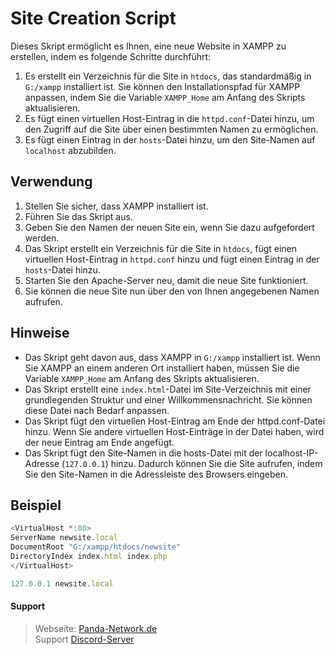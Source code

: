 # Site Creation Script

Dieses Skript ermöglicht es Ihnen, eine neue Website in XAMPP zu erstellen, indem es folgende Schritte durchführt:

1. Es erstellt ein Verzeichnis für die Site in `htdocs`, das standardmäßig in `G:/xampp` installiert ist. Sie können den Installationspfad für XAMPP anpassen, indem Sie die Variable `XAMPP_Home` am Anfang des Skripts aktualisieren.
2. Es fügt einen virtuellen Host-Eintrag in die `httpd.conf`-Datei hinzu, um den Zugriff auf die Site über einen bestimmten Namen zu ermöglichen.
3. Es fügt einen Eintrag in der `hosts`-Datei hinzu, um den Site-Namen auf `localhost` abzubilden.

## Verwendung

1. Stellen Sie sicher, dass XAMPP installiert ist.
2. Führen Sie das Skript aus.
3. Geben Sie den Namen der neuen Site ein, wenn Sie dazu aufgefordert werden.
4. Das Skript erstellt ein Verzeichnis für die Site in `htdocs`, fügt einen virtuellen Host-Eintrag in `httpd.conf` hinzu und fügt einen Eintrag in der `hosts`-Datei hinzu.
5. Starten Sie den Apache-Server neu, damit die neue Site funktioniert.
6. Sie können die neue Site nun über den von Ihnen angegebenen Namen aufrufen.

## Hinweise

- Das Skript geht davon aus, dass XAMPP in `G:/xampp` installiert ist. Wenn Sie XAMPP an einem anderen Ort installiert haben, müssen Sie die Variable `XAMPP_Home` am Anfang des Skripts aktualisieren.
- Das Skript erstellt eine `index.html`-Datei im Site-Verzeichnis mit einer grundlegenden Struktur und einer Willkommensnachricht. Sie können diese Datei nach Bedarf anpassen.
- Das Skript fügt den virtuellen Host-Eintrag am Ende der httpd.conf-Datei hinzu. Wenn Sie andere virtuellen Host-Einträge in der Datei haben, wird der neue Eintrag am Ende angefügt.
- Das Skript fügt den Site-Namen in die hosts-Datei mit der localhost-IP-Adresse (`127.0.0.1`) hinzu. Dadurch können Sie die Site aufrufen, indem Sie den Site-Namen in die Adressleiste des Browsers eingeben.

## Beispiel

```js
<VirtualHost *:80>
ServerName newsite.local
DocumentRoot "G:/xampp/htdocs/newsite"
DirectoryIndex index.html index.php
</VirtualHost>
```

```js
127.0.0.1 newsite.local
```

#### Support

> Webseite: [Panda-Network.de](https://panda-network.de) \
> Support [Discord-Server](https://pnnet.dev/discord)
